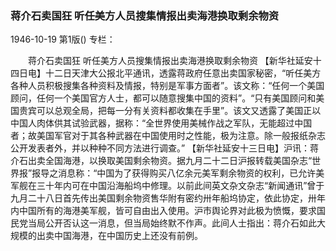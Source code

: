 ### 蒋介石卖国狂  听任美方人员搜集情报出卖海港换取剩余物资

1946-10-19
第1版()
专栏：

　　蒋介石卖国狂
    听任美方人员搜集情报出卖海港换取剩余物资
    【新华社延安十四日电】十二日天津大公报北平通讯，透露蒋政府任意出卖国家秘密，“听任美方各种人员积极搜集各种资料及情报，特别是军事方面者”。该文称：“任何一个美国顾问，任何一个美国官方人士，都可以随意搜集中国的资料”。“只有美国顾问和美国贵宾可以总观全局，把每一分有关资料都收集在手里”。该文又透露了美国正以中国人肉体供其试验武器，据称：“全世界使用美械作战之军队，无能超过中国者；故美国军官对于其各种武器在中国使用时之性能，极为注意。除一般报纸杂志公开发表者外，并以种种不同方法进行调查。”
    【新华社延安十三日电】沪讯：蒋介石出卖全国海港，以换取美国剩余物资。据九月二十二日沪报转载美国杂志“世界报”报导之消息称：“中国为了获得购买八亿余元美军剩余物资的权利，已允许美军舰在三十年内可在中国沿海船坞中修理。以前此间英文杂文杂志“新闻通讯”曾于九月二十八日首先传出美国剩余物资售华附有密约卅年船坞协定，依此协定，卅年内中国所有的海港美军舰，皆可自由出入使用。沪市舆论界对此极为愤慨，要求国民党当局公开否认这一消息，但当局始终默不作声。此间人士指出：蒋介石如此大规模的出卖中国海港，在中国历史上还没有前例。
